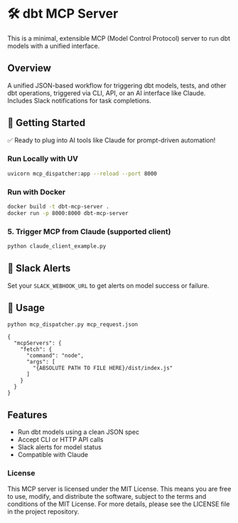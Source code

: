 # 🛠️ dbt MCP Server
This is a minimal, extensible MCP (Model Control Protocol) server to run dbt models with a unified interface.

## Overview
A unified JSON-based workflow for triggering dbt models, tests, and other dbt operations, triggered via CLI, API, or an AI interface like Claude. Includes Slack notifications for task completions.


## 🚀 Getting Started

✅ Ready to plug into AI tools like Claude for prompt-driven automation!

### Run Locally with UV
```bash
uvicorn mcp_dispatcher:app --reload --port 8000
```

### Run with Docker
```bash
docker build -t dbt-mcp-server .
docker run -p 8000:8000 dbt-mcp-server
```

### 5. Trigger MCP from Claude (supported client)
```bash
python claude_client_example.py
```

## 📣 Slack Alerts
Set your `SLACK_WEBHOOK_URL` to get alerts on model success or failure.

## 🔌 Usage

```bash
python mcp_dispatcher.py mcp_request.json
```

```
{
  "mcpServers": {
    "fetch": {
      "command": "node",
      "args": [
        "{ABSOLUTE PATH TO FILE HERE}/dist/index.js"
      ]
    }
  }
}
```

## Features
- Run dbt models using a clean JSON spec
- Accept CLI or HTTP API calls
- Slack alerts for model status
- Compatible with Claude

### License
This MCP server is licensed under the MIT License. This means you are free to use, modify, and distribute the software, subject to the terms and conditions of the MIT License. For more details, please see the LICENSE file in the project repository.